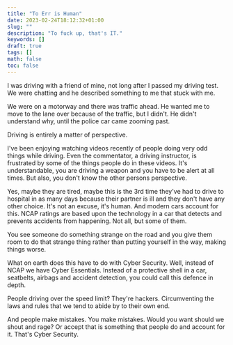 ```yaml
---
title: "To Err is Human"
date: 2023-02-24T18:12:32+01:00
slug: ""
description: "To fuck up, that's IT."
keywords: []
draft: true
tags: []
math: false
toc: false
---
```


I was driving with a friend of mine, not long after I passed my driving test. We were chatting and he described something to me that stuck with me.

We were on a motorway and there was traffic ahead. He wanted me to move to the lane over because of the traffic, but I didn't. He didn't understand why, until the police car came zooming past.

Driving is entirely a matter of perspective.

I've been enjoying watching videos recently of people doing very odd things while driving. Even the commentator, a driving instructor, is frustrated by some of the things people do in these videos. It's understandable, you are driving a weapon and you have to be alert at all times. But also, you don't know the other persons perspective.

Yes, maybe they are tired, maybe this is the 3rd time they've had to drive to hospital in as many days because their partner is ill and they don't have any other choice. It's not an excuse, it's human. And modern cars account for this. NCAP ratings are based upon the technology in a car that detects and prevents accidents from happening. Not all, but some of them.

You see someone do something strange on the road and you give them room to do that strange thing rather than putting yourself in the way, making things worse.

What on earth does this have to do with Cyber Security. Well, instead of NCAP we have Cyber Essentials. Instead of a protective shell in a car, seatbelts, airbags and accident detection, you could call this defence in depth.

People driving over the speed limit? They're hackers. Circumventing the laws and rules that we tend to abide by to their own end.

And people make mistakes. You make mistakes. Would you want should we shout and rage? Or accept that is something that people do and account for it. That's Cyber Security.
